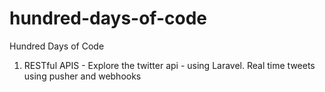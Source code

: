 # hundred-days-of-code
Hundred Days of Code
1. RESTful APIS - Explore the twitter api - using Laravel. Real time tweets using pusher and webhooks
